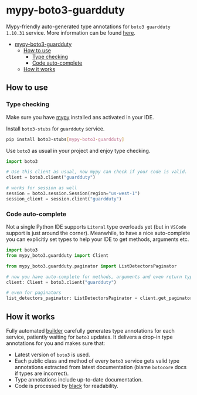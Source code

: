 # mypy-boto3-guardduty

Mypy-friendly auto-generated type annotations for `boto3 guardduty 1.10.31` service.
More information can be found [here](https://github.com/vemel/mypy_boto3).

- [mypy-boto3-guardduty](#mypy-boto3-guardduty)
  - [How to use](#how-to-use)
    - [Type checking](#type-checking)
    - [Code auto-complete](#code-auto-complete)
  - [How it works](#how-it-works)

## How to use

### Type checking

Make sure you have [mypy](https://github.com/python/mypy) installed ans activated in your IDE.

Install `boto3-stubs` for `guardduty` service.

```bash
pip install boto3-stubs[mypy-boto3-guardduty]
```

Use `boto3` as usual in your project and enjoy type checking.

```python
import boto3

# Use this client as usual, now mypy can check if your code is valid.
client = boto3.client("guardduty")

# works for session as well
session = boto3.session.Session(region="us-west-1")
session_client = session.client("guardduty")

```

### Code auto-complete

Not a single Python IDE supports `Literal` type overloads yet (but in `VSCode` support is just around the corner).
Meanwhile, to have a nice auto-complete you can explicitly set types to help your IDE to get methods, arguments etc.

```python
import boto3
from mypy_boto3.guardduty import Client

from mypy_boto3.guardduty.paginator import ListDetectorsPaginator

# now you have auto-complete for methods, arguments and even return types
client: Client = boto3.client("guardduty")

# even for paginators
list_detectors_paginator: ListDetectorsPaginator = client.get_paginator("list_detectors")
```

## How it works

Fully automated [builder](https://github.com/vemel/mypy_boto3) carefully generates
type annotations for each service, patiently waiting for `boto3` updates. It delivers
a drop-in type annotations for you and makes sure that:

- Latest version of `boto3` is used.
- Each public class and method of every `boto3` service gets valid type annotations
  extracted from latest documentation (blame `botocore` docs if types are incorrect).
- Type annotations include up-to-date documentation.
- Code is processed by [black](https://github.com/psf/black) for readability.